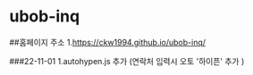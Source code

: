 # ubob-inq

##홈페이지 주소 1.https://ckw1994.github.io/ubob-inq/

###22-11-01 1.autohypen.js 추가 (연락처 입력시 오토 '하이픈' 추가 )
